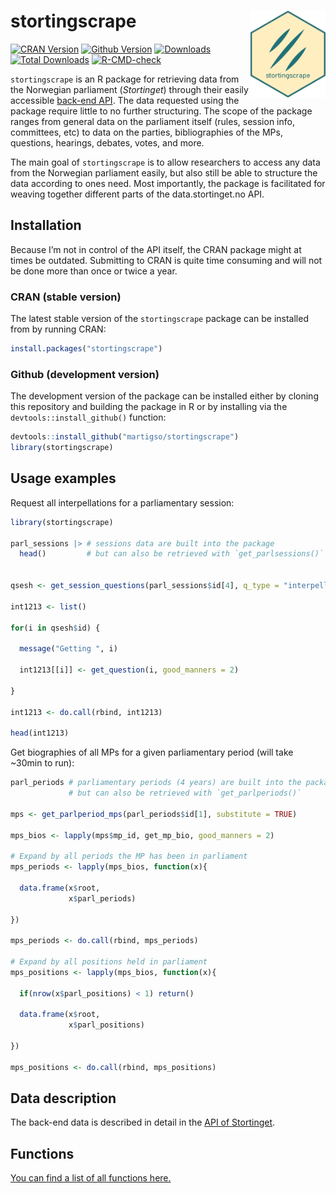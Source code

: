 
# stortingscrape <img src="man/figures/stortingscrape.png" align="right" width="120"/>

<!-- badges: start -->

[![CRAN
Version](http://www.r-pkg.org/badges/version/stortingscrape)](https://cran.r-project.org/package=stortingscrape)
[![Github
Version](https://img.shields.io/github/r-package/v/martigso/stortingscrape?color=yellowgreen)](https://github.com/martigso/stortingscrape)
[![Downloads](http://cranlogs.r-pkg.org/badges/stortingscrape)](https://cran.r-project.org/package=stortingscrape)
[![Total
Downloads](http://cranlogs.r-pkg.org/badges/grand-total/stortingscrape?color=orange)](https://cran.r-project.org/package=stortingscrape)
[![R-CMD-check](https://github.com/martigso/stortingscrape/actions/workflows/check-standard.yaml/badge.svg)](https://github.com/martigso/stortingscrape/actions/workflows/check-standard.yaml)
<!-- badges: end -->

`stortingscrape` is an R package for retrieving data from the Norwegian
parliament (*Stortinget*) through their easily accessible [back-end
API](https://data.stortinget.no). The data requested using the package
require little to no further structuring. The scope of the package
ranges from general data on the parliament itself (rules, session info,
committees, etc) to data on the parties, bibliographies of the MPs,
questions, hearings, debates, votes, and more.

The main goal of `stortingscrape` is to allow researchers to access any
data from the Norwegian parliament easily, but also still be able to
structure the data according to ones need. Most importantly, the package
is facilitated for weaving together different parts of the
data.stortinget.no API.

## Installation

Because I’m not in control of the API itself, the CRAN package might at
times be outdated. Submitting to CRAN is quite time consuming and will
not be done more than once or twice a year.

### CRAN (stable version)

The latest stable version of the `stortingscrape` package can be
installed from by running CRAN:

``` r
install.packages("stortingscrape")
```

### Github (development version)

The development version of the package can be installed either by
cloning this repository and building the package in R or by installing
via the `devtools::install_github()` function:

``` r
devtools::install_github("martigso/stortingscrape")
library(stortingscrape)
```

## Usage examples

Request all interpellations for a parliamentary session:

``` r
library(stortingscrape)

parl_sessions |> # sessions data are built into the package
  head()         # but can also be retrieved with `get_parlsessions()`


qsesh <- get_session_questions(parl_sessions$id[4], q_type = "interpellasjoner")

int1213 <- list()

for(i in qsesh$id) {
  
  message("Getting ", i)
  
  int1213[[i]] <- get_question(i, good_manners = 2)

}

int1213 <- do.call(rbind, int1213)

head(int1213)
```

Get biographies of all MPs for a given parliamentary period (will take
~30min to run):

``` r
parl_periods # parliamentary periods (4 years) are built into the package,
             # but can also be retrieved with `get_parlperiods()`

mps <- get_parlperiod_mps(parl_periods$id[1], substitute = TRUE)

mps_bios <- lapply(mps$mp_id, get_mp_bio, good_manners = 2)

# Expand by all periods the MP has been in parliament
mps_periods <- lapply(mps_bios, function(x){
  
  data.frame(x$root,
             x$parl_periods)

})

mps_periods <- do.call(rbind, mps_periods)

# Expand by all positions held in parliament
mps_positions <- lapply(mps_bios, function(x){
  
  if(nrow(x$parl_positions) < 1) return()
  
  data.frame(x$root,
             x$parl_positions)
  
})

mps_positions <- do.call(rbind, mps_positions)
```

## Data description

The back-end data is described in detail in the [API of
Stortinget](https://data.stortinget.no/dokumentasjon-og-hjelp/).

## Functions

[You can find a list of all functions
here.](https://martigso.github.io/stortingscrape/functions.html)
